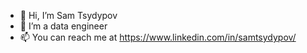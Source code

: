 - 👋 Hi, I’m Sam Tsydypov
- 👀 I’m a data engineer
- 📫 You can reach me at https://www.linkedin.com/in/samtsydypov/

<!---
sambu2010/sambu2010 is a ✨ special ✨ repository because its `README.md` (this file) appears on your GitHub profile.
You can click the Preview link to take a look at your changes.
--->
